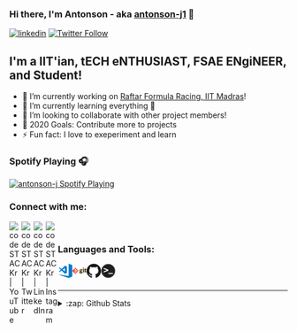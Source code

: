 ### Hi there, I'm Antonson - aka [antonson-j1][linkedin] 👋

[![linkedin](https://img.shields.io/website?label=antonson-j1&style=for-the-badge&url=https%3A%2F%2Fcodestackr.com)](https://www.linkedin.com/in/antonson-j-980534194/)
[![Twitter Follow](https://img.shields.io/twitter/follow/j_antonson?color=1DA1F2&logo=twitter&style=for-the-badge)](https://twitter.com/intent/follow?original_referer=https%3A%2F%2Fgithub.com%2Fantonson-j1&screen_name=j_antonson)

## I'm a IIT'ian, tECH eNTHUSIAST, FSAE ENgiNEER, and Student!

- 🔭 I’m currently working on [Raftar Formula Racing, IIT Madras][linkedin]!
- 🌱 I’m currently learning everything 🤣
- 👯 I’m looking to collaborate with other project members!
- 🥅 2020 Goals: Contribute more to projects
- ⚡ Fun fact: I love to exeperiment and learn

### Spotify Playing 🎧
[<img src="https://now-playing-codestackr.vercel.app/api/spotify-playing" alt="antonson-j Spotify Playing" width="350" />](https://open.spotify.com/user/314hds3pfvy47vtrpebltdv5547i)

### Connect with me:

[<img align="left" alt="codeSTACKr | YouTube" width="22px" src="https://cdn.jsdelivr.net/npm/simple-icons@v3/icons/youtube.svg" />][youtube]
[<img align="left" alt="codeSTACKr | Twitter" width="22px" src="https://cdn.jsdelivr.net/npm/simple-icons@v3/icons/twitter.svg" />][twitter]
[<img align="left" alt="codeSTACKr | LinkedIn" width="22px" src="https://cdn.jsdelivr.net/npm/simple-icons@v3/icons/linkedin.svg" />][linkedin]
[<img align="left" alt="codeSTACKr | Instagram" width="22px" src="https://cdn.jsdelivr.net/npm/simple-icons@v3/icons/instagram.svg" />][instagram]

<br />

### Languages and Tools:

[<img align="left" alt="Visual Studio Code" width="26px" src="https://raw.githubusercontent.com/github/explore/80688e429a7d4ef2fca1e82350fe8e3517d3494d/topics/visual-studio-code/visual-studio-code.png" />][webdevplaylist]
[<img align="left" alt="Git" width="26px" src="https://raw.githubusercontent.com/github/explore/80688e429a7d4ef2fca1e82350fe8e3517d3494d/topics/git/git.png" />][webdevplaylist]
[<img align="left" alt="GitHub" width="26px" src="https://raw.githubusercontent.com/github/explore/78df643247d429f6cc873026c0622819ad797942/topics/github/github.png" />][webdevplaylist]
[<img align="left" alt="Terminal" width="26px" src="https://raw.githubusercontent.com/github/explore/80688e429a7d4ef2fca1e82350fe8e3517d3494d/topics/terminal/terminal.png" />][webdevplaylist]

<br />
<br />


---


<details>
  <summary>:zap: Github Stats</summary>

  <img align="left" alt="antonson-j1's Github Stats" src="https://github-readme-stats.antonson-j1.vercel.app/api?username=antonson-j1&show_icons=true&hide_border=true" />

</details>

[website]: https://codeSTACKr.com
[twitter]: https://twitter.com/j_antonson
[youtube]: https://youtube.com/codeSTACKr
[instagram]: https://www.instagram.com/ant0n.s0n/
[linkedin]: https://www.linkedin.com/in/antonson-j-980534194/
[webdevplaylist]: https://www.youtube.com/playlist?list=PLkwxH9e_vrAJ0WbEsFA9W3I1W-g_BTsbt
